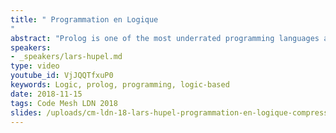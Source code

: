 ```yaml
---
title: " Programmation en Logique
"
abstract: "Prolog is one of the most underrated programming languages around; possibly because of its strange syntax and the unusual paradigm. But it is a very nice special-purpose programming language. In this talk, I would like to introduce Prolog’s programming model, showcase some programming domains in which Prolog allows for very concise, elegant programs, and finally describe how it can also be used as a general-purpose tool."
speakers:
- _speakers/lars-hupel.md
type: video
youtube_id: VjJQQTfxuP0
keywords: Logic, prolog, programming, logic-based
date: 2018-11-15
tags: Code Mesh LDN 2018
slides: /uploads/cm-ldn-18-lars-hupel-programmation-en-logique-compressed.pdf
---
```

